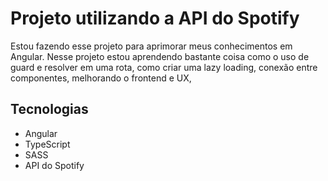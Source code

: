 # Projeto utilizando a API do Spotify
Estou fazendo esse projeto para aprimorar meus conhecimentos em Angular.
Nesse projeto estou aprendendo bastante coisa como o uso de guard e resolver em uma rota, como criar uma lazy loading, conexão entre componentes, melhorando o frontend e UX, 

## Tecnologias 
- Angular
- TypeScript
- SASS
- API do Spotify
  
